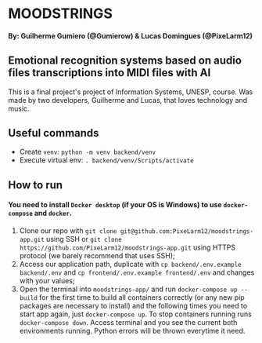 # MOODSTRINGS

#### By: Guilherme Gumiero (@Gumierow) & Lucas Domingues (@PixeLarm12)

## Emotional recognition systems based on audio files transcriptions into MIDI files with AI

This is a final project's project of Information Systems, UNESP, course. Was made by two developers, Guilherme and Lucas, that loves technology and music.

## Useful commands

- Create `venv`: `python -m venv backend/venv`
- Execute virtual env: `. backend/venv/Scripts/activate`

## How to run

#### You need to install `Docker desktop` (if your OS is Windows) to use `docker-compose` and `docker`.

1. Clone our repo with `git clone git@github.com:PixeLarm12/moodstrings-app.git` using SSH or `git clone https://github.com/PixeLarm12/moodstrings-app.git` using HTTPS protocol (we barely recommend that uses SSH);
2. Access our application path, duplicate with `cp backend/.env.example backend/.env` and `cp frontend/.env.example frontend/.env` and changes with your values;
3. Open the terminal into `moodstrings-app/` and run `docker-compose up --build` for the first time to build all containers correctly (or any new pip packages are necessary to install) and the following times you need to start app again, just `docker-compose up`. To stop containers running runs `docker-compose down`. Access terminal and you see the current both environments running. Python errors will be thrown everytime it need.